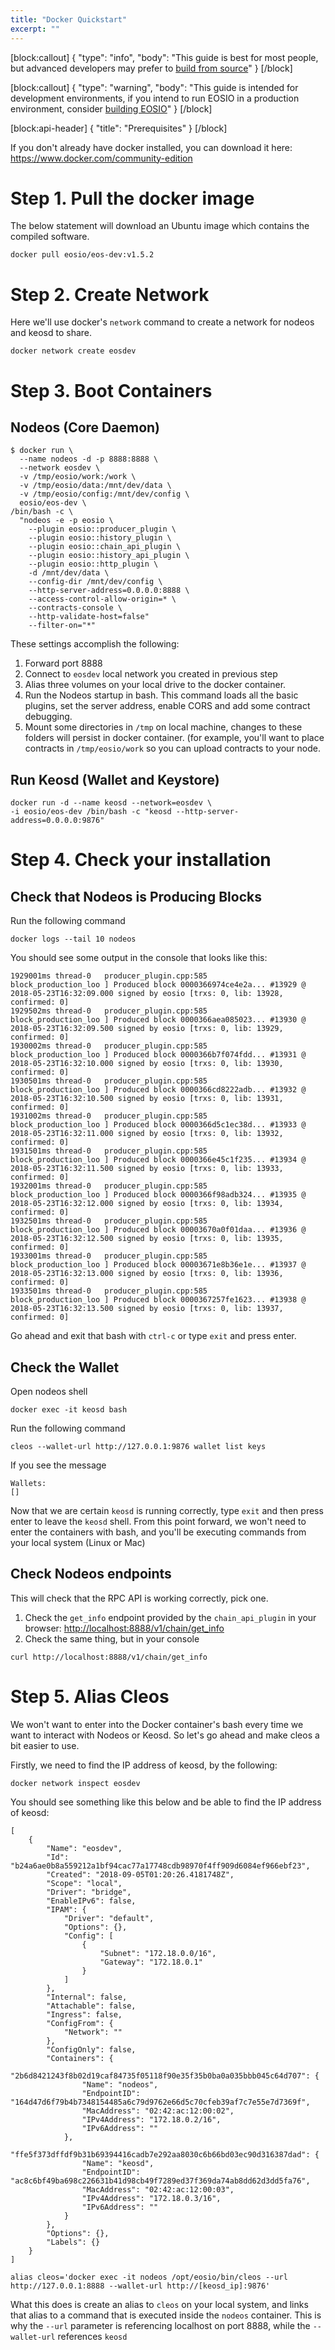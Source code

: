 ```yaml
---
title: "Docker Quickstart"
excerpt: ""
---
```

[block:callout]
{
  "type": "info",
  "body": "This guide is best for most people, but advanced developers may prefer to [build from source](doc:install-nodeos)"
}
[/block]

[block:callout]
{
  "type": "warning",
  "body": "This guide is intended for development environments, if you intend to run EOSIO in a production environment, consider [building EOSIO](doc:autobuild-script)"
}
[/block]

[block:api-header]
{
  "title": "Prerequisites"
}
[/block]

If you don't already have docker installed, you can download it here: https://www.docker.com/community-edition

# Step 1. Pull the docker image

The below statement will download an Ubuntu image which contains the compiled software. 

```
docker pull eosio/eos-dev:v1.5.2
```

# Step 2. Create Network

Here we'll use docker's `network` command to create a network for nodeos and keosd to share. 

```
docker network create eosdev
```

# Step 3. Boot Containers

## Nodeos (Core Daemon) 

```
$ docker run \
  --name nodeos -d -p 8888:8888 \
  --network eosdev \
  -v /tmp/eosio/work:/work \
  -v /tmp/eosio/data:/mnt/dev/data \
  -v /tmp/eosio/config:/mnt/dev/config \
  eosio/eos-dev \
/bin/bash -c \
  "nodeos -e -p eosio \
    --plugin eosio::producer_plugin \
    --plugin eosio::history_plugin \
    --plugin eosio::chain_api_plugin \
    --plugin eosio::history_api_plugin \
    --plugin eosio::http_plugin \
    -d /mnt/dev/data \
    --config-dir /mnt/dev/config \
    --http-server-address=0.0.0.0:8888 \
    --access-control-allow-origin=* \
    --contracts-console \
    --http-validate-host=false"
    --filter-on="*"
```

These settings accomplish the following:
1. Forward port 8888
2. Connect to `eosdev` local network you created in previous step
3. Alias three volumes on your local drive to the docker container. 
4. Run the Nodeos startup in bash. This command loads all the basic plugins, set the server address, enable CORS and add some contract debugging. 
5. Mount some directories in `/tmp` on local machine, changes to these folders will persist in docker container. (for example, you'll want to place contracts in `/tmp/eosio/work` so you can upload contracts to your node. 

## Run Keosd (Wallet and Keystore) 

```
docker run -d --name keosd --network=eosdev \
-i eosio/eos-dev /bin/bash -c "keosd --http-server-address=0.0.0.0:9876"
```

# Step 4. Check your installation

## Check that Nodeos is Producing Blocks

Run the following command

```
docker logs --tail 10 nodeos
```

You should see some output in the console that looks like this:

```
1929001ms thread-0   producer_plugin.cpp:585       block_production_loo ] Produced block 0000366974ce4e2a... #13929 @ 2018-05-23T16:32:09.000 signed by eosio [trxs: 0, lib: 13928, confirmed: 0]
1929502ms thread-0   producer_plugin.cpp:585       block_production_loo ] Produced block 0000366aea085023... #13930 @ 2018-05-23T16:32:09.500 signed by eosio [trxs: 0, lib: 13929, confirmed: 0]
1930002ms thread-0   producer_plugin.cpp:585       block_production_loo ] Produced block 0000366b7f074fdd... #13931 @ 2018-05-23T16:32:10.000 signed by eosio [trxs: 0, lib: 13930, confirmed: 0]
1930501ms thread-0   producer_plugin.cpp:585       block_production_loo ] Produced block 0000366cd8222adb... #13932 @ 2018-05-23T16:32:10.500 signed by eosio [trxs: 0, lib: 13931, confirmed: 0]
1931002ms thread-0   producer_plugin.cpp:585       block_production_loo ] Produced block 0000366d5c1ec38d... #13933 @ 2018-05-23T16:32:11.000 signed by eosio [trxs: 0, lib: 13932, confirmed: 0]
1931501ms thread-0   producer_plugin.cpp:585       block_production_loo ] Produced block 0000366e45c1f235... #13934 @ 2018-05-23T16:32:11.500 signed by eosio [trxs: 0, lib: 13933, confirmed: 0]
1932001ms thread-0   producer_plugin.cpp:585       block_production_loo ] Produced block 0000366f98adb324... #13935 @ 2018-05-23T16:32:12.000 signed by eosio [trxs: 0, lib: 13934, confirmed: 0]
1932501ms thread-0   producer_plugin.cpp:585       block_production_loo ] Produced block 00003670a0f01daa... #13936 @ 2018-05-23T16:32:12.500 signed by eosio [trxs: 0, lib: 13935, confirmed: 0]
1933001ms thread-0   producer_plugin.cpp:585       block_production_loo ] Produced block 00003671e8b36e1e... #13937 @ 2018-05-23T16:32:13.000 signed by eosio [trxs: 0, lib: 13936, confirmed: 0]
1933501ms thread-0   producer_plugin.cpp:585       block_production_loo ] Produced block 0000367257fe1623... #13938 @ 2018-05-23T16:32:13.500 signed by eosio [trxs: 0, lib: 13937, confirmed: 0]
```

Go ahead and exit that bash with `ctrl-c` or type `exit` and press enter.


## Check the Wallet

Open nodeos shell

```
docker exec -it keosd bash
```

Run the following command 

```
cleos --wallet-url http://127.0.0.1:9876 wallet list keys
```

If you see the message 

```
Wallets:
[]
```

Now that we are certain `keosd` is running correctly, type `exit` and then press enter to leave the `keosd` shell. From this point forward, we won't need to enter the containers with bash, and you'll be executing commands from your local system (Linux or Mac) 

## Check Nodeos endpoints

This will check that the RPC API is working correctly, pick one. 

1. Check the `get_info` endpoint provided by the `chain_api_plugin` in your browser: [http://localhost:8888/v1/chain/get_info](http://localhost:8888/v1/chain/get_info)
2. Check the same thing, but in your console 

```
curl http://localhost:8888/v1/chain/get_info
```

# Step 5. Alias Cleos

We won't want to enter into the Docker container's bash every time we want to interact with Nodeos or Keosd.  So let's go ahead and make cleos a bit easier to use. 

Firstly, we need to find the IP address of keosd, by the following:

```
docker network inspect eosdev
```

You should see something like this below and be able to find the IP address of keosd:

```
[
    {
        "Name": "eosdev",
        "Id": "b24a6ae0b8a559212a1bf94cac77a17748cdb98970f4ff909d6084ef966ebf23",
        "Created": "2018-09-05T01:20:26.4181748Z",
        "Scope": "local",
        "Driver": "bridge",
        "EnableIPv6": false,
        "IPAM": {
            "Driver": "default",
            "Options": {},
            "Config": [
                {
                    "Subnet": "172.18.0.0/16",
                    "Gateway": "172.18.0.1"
                }
            ]
        },
        "Internal": false,
        "Attachable": false,
        "Ingress": false,
        "ConfigFrom": {
            "Network": ""
        },
        "ConfigOnly": false,
        "Containers": {
            "2b6d8421243f8b02d19caf84735f05118f90e35f35b0ba0a035bbb045c64d707": {
                "Name": "nodeos",
                "EndpointID": "164d47d6f79b4b7348154485a6c79d9762e66d5c70cfeb39af7c7e55e7d7369f",
                "MacAddress": "02:42:ac:12:00:02",
                "IPv4Address": "172.18.0.2/16",
                "IPv6Address": ""
            },
            "ffe5f373dffdf9b31b69394416cadb7e292aa8030c6b66bd03ec90d316387dad": {
                "Name": "keosd",
                "EndpointID": "ac8c6bf49ba698c226631b41d98cb49f7289ed37f369da74ab8dd62d3dd5fa76",
                "MacAddress": "02:42:ac:12:00:03",
                "IPv4Address": "172.18.0.3/16",
                "IPv6Address": ""
            }
        },
        "Options": {},
        "Labels": {}
    }
]
```

```
alias cleos='docker exec -it nodeos /opt/eosio/bin/cleos --url http://127.0.0.1:8888 --wallet-url http://[keosd_ip]:9876'
```

What this does is create an alias to `cleos` on your local system, and links that alias to a command that is executed inside the `nodeos` container. This is why the `--url` parameter is referencing localhost on port 8888, while the `--wallet-url` references `keosd`